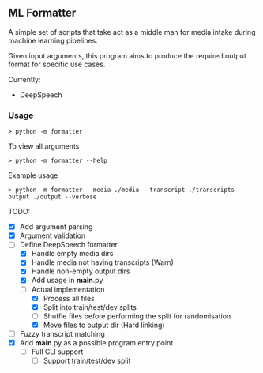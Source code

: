 ML Formatter
------------

A simple set of scripts that take act as a middle man for media 
intake during  machine learning pipelines. 

Given input arguments, this program aims to produce
the required output format for specific use cases. 

Currently:
 - DeepSpeech

### Usage

```shell
> python -m formatter
```

To view all arguments
```shell
> python -m formatter --help
```

Example usage
```shell
> python -m formatter --media ./media --transcript ./transcripts --output ./output --verbose
```

TODO:
 - [x] Add argument parsing
 - [x] Argument validation
 - [ ] Define DeepSpeech formatter
   - [x] Handle empty media dirs
   - [x] Handle media not having transcripts (Warn)
   - [x] Handle non-empty output dirs
   - [x] Add usage in __main__.py
   - [ ] Actual implementation
     - [x] Process all files
     - [x] Split into train/test/dev splits
     - [ ] Shuffle files before performing the split for randomisation 
     - [x] Move files to output dir (Hard linking)
 - [ ] Fuzzy transcript matching
 - [x] Add __main__.py as a possible program entry point
   - [ ] Full CLI support
     - [ ] Support train/test/dev split
